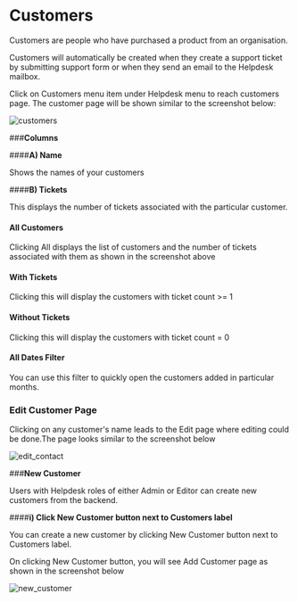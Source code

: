 # Customers

Customers are people who have purchased a product from an organisation.

Customers will automatically be created when they create a support ticket by submitting support form or when they send an email to the Helpdesk mailbox.

Click on  Customers menu item under Helpdesk menu to reach customers page.
The customer page will be shown similar to the screenshot below:

![customers](https://cloud.githubusercontent.com/assets/8191145/8429278/c68a022c-1f43-11e5-99ea-66609d075901.png)


###**Columns**

####**A) Name**

Shows the names of your customers

####**B) Tickets**

This displays the number of tickets associated with the particular customer.

#### **All Customers**

Clicking All displays the list of customers and the number of tickets associated with them as shown in the screenshot above

#### **With Tickets**

Clicking this will display the customers with ticket count >= 1

#### **Without Tickets**

Clicking this will display the customers with ticket count = 0

#### **All Dates Filter**

You can use this filter to quickly open the customers added in particular months.

### Edit Customer Page

Clicking on any customer's name leads to the Edit page where editing could be done.The page looks similar to the screenshot below

![edit_contact](https://cloud.githubusercontent.com/assets/8191145/8429659/89405b10-1f47-11e5-9af1-6b806b0cfa5c.png)




###**New Customer**

Users with Helpdesk roles of either Admin or Editor can create new customers from the backend.

####**i) Click New Customer button next to Customers label**

You can create a new customer by clicking New Customer button next to Customers label.

On clicking New Customer button, you will see Add Customer page as shown in the screenshot below

![new_customer](https://cloud.githubusercontent.com/assets/8191145/8430632/7bc5967c-1f50-11e5-914e-7391ce01fec2.png)


